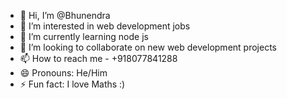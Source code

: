 - 👋 Hi, I’m @Bhunendra
- 👀 I’m interested in web development jobs
- 🌱 I’m currently learning node js
- 💞️ I’m looking to collaborate on new web development projects
- 📫 How to reach me - +918077841288
- 😄 Pronouns: He/Him
- ⚡ Fun fact: I love Maths :)

<!---
Bhunendra4/Bhunendra4 is a ✨ special ✨ repository because its `README.md` (this file) appears on your GitHub profile.
You can click the Preview link to take a look at your changes.
--->
